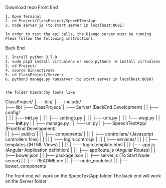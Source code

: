 Download repo 
Front End

    1. Open Terminal
    2. cd Project/ClassProject/SpeechTextApp
    3. node server.js (to start server in localhost:8081) 

    In order to test the api calls, the Django server must be running. Pleas follow the following instructions.

Back End

    1. Install python 3.7.0
    2. sudo pip3 install virtualenv or sudo python3 -m install virtualenv
    3. cd Project/
    4. source bin/activate
    5. cd ClassProject/Server/
    6. python3 manage.py runserver (to start server in localhost:8080) 


    The folder hierarchy looks like

   ClassProject/
    ├── bin/
    ├── include/  
    ├── lib/
    ├── ClassProject/
    |   ├── Server/ (BackEnd Development)
    |   |   ├── config/     
    │   |   |   ├── __init__.py
    │   |   |   ├── settings.py
    │   |   |   ├── urls.py
    │   |   |   └── wsgi.py
    |   |   ├── __init__.py
    |   |   ├── manage.py
    |   |   └── url.py 
    |   ├── SpeechTextApp/ (FrontEnd Development)   
    |   |   ├── public/
    |   |   |   ├── components/
    |   |   |   |    ├── controllers/ (Javascript controllers files)
    |   |   |   |    |    ├── login.control.js
    |   |   |   |    ├── services/
    |   |   |   |    ├── templates /(HTML Views)
    |   |   |   |    |    ├── login.template.html
    |   |   |   ├── app.js (Angular Application definition)
    |   |   |   ├── appRoute.js (Angular Routes)
    |   |   ├── bower.json
    |   |   ├── package.json
    |   |   ├── server.js (To Start Node server)
    |   |   ├── README.me
    |   |   ├── node_modules/
    |   |   ├── bower_components


The front end will work on the SpeecTextApp folder
The back end will work on the Server folder